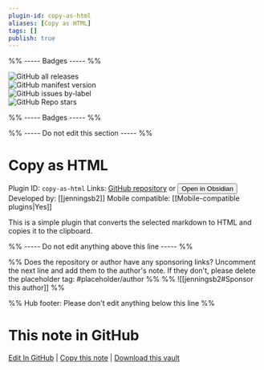 ```yaml
---
plugin-id: copy-as-html
aliases: [Copy as HTML]
tags: []
publish: true
---
```


%% ----- Badges ----- %%

![GitHub all releases](https://img.shields.io/github/downloads/jenningsb2/copy-as-html/total?color=573E7A&logo=github&style=for-the-badge)  
![GitHub manifest version](https://img.shields.io/github/manifest-json/v/jenningsb2/copy-as-html?color=573E7A&logo=github&style=for-the-badge)  
![GitHub issues by-label](https://img.shields.io/github/issues/jenningsb2/copy-as-html/help%20wanted?color=573E7A&logo=github&style=for-the-badge)  
![GitHub Repo stars](https://img.shields.io/github/stars/jenningsb2/copy-as-html?color=573E7A&logo=github&style=for-the-badge)

%% ----- Badges ----- %%

%% ----- Do not edit this section ----- %%

# Copy as HTML

Plugin ID: `copy-as-html`
Links: [GitHub repository](https://github.com/jenningsb2/copy-as-html) or [<button id=HH>Open in Obsidian</button>](obsidian://show-plugin?id=copy-as-html)
Developed by: [[jenningsb2]]
Mobile compatible: [[Mobile-compatible plugins|Yes]]

This is a simple plugin that converts the selected markdown to HTML and copies it to the clipboard.

%% ----- Do not edit anything above this line ----- %%

%% Does the repository or author have any sponsoring links? Uncomment the next line and add them to the author's note. If they don't, please delete the placeholder tag: #placeholder/author %%
%% ![[jenningsb2#Sponsor this author]] %%

%% Hub footer: Please don't edit anything below this line %%

# This note in GitHub

<span class="git-footer">[Edit In GitHub](https://github.dev/obsidian-community/obsidian-hub/blob/main/02%20-%20Community%20Expansions/02.05%20All%20Community%20Expansions/Plugins/copy-as-html.md "git-hub-edit-note") | [Copy this note](https://raw.githubusercontent.com/obsidian-community/obsidian-hub/main/02%20-%20Community%20Expansions/02.05%20All%20Community%20Expansions/Plugins/copy-as-html.md "git-hub-copy-note") | [Download this vault](https://github.com/obsidian-community/obsidian-hub/archive/refs/heads/main.zip "git-hub-download-vault") </span>
